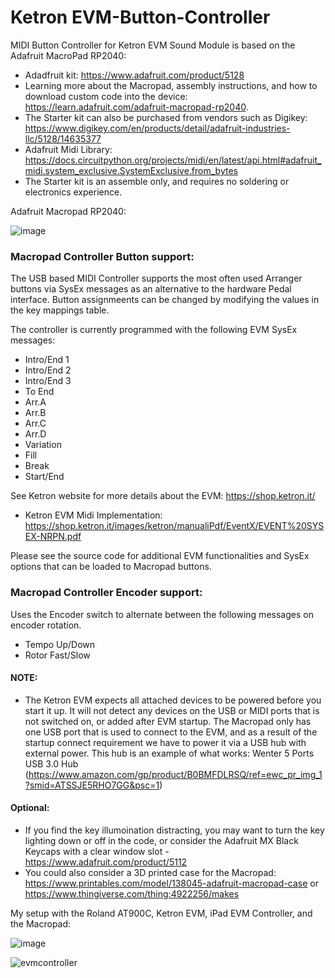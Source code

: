 # Ketron EVM-Button-Controller

MIDI Button Controller for Ketron EVM Sound Module is based on the Adafruit MacroPad RP2040: 
- Adadfruit kit: https://www.adafruit.com/product/5128
- Learning more about the Macropad, assembly instructions, and how to download custom code into the device: https://learn.adafruit.com/adafruit-macropad-rp2040. 
- The Starter kit can also be purchased from vendors such as Digikey: https://www.digikey.com/en/products/detail/adafruit-industries-llc/5128/14635377
- Adafruit Midi Library: https://docs.circuitpython.org/projects/midi/en/latest/api.html#adafruit_midi.system_exclusive.SystemExclusive.from_bytes
- The Starter kit is an assemble only, and requires no soldering or electronics experience.

Adafruit Macropad RP2040:

![image](https://github.com/user-attachments/assets/6fd9b969-9b77-4c2a-81fc-0f7a34129f4d)

### Macropad Controller Button support:

The USB based MIDI Controller supports the most often used Arranger buttons via SysEx messages as an alternative to the hardware Pedal interface. Button assignmeents can be changed by modifying the values in the key mappings table.

The controller is currently programmed with the following EVM SysEx messages:
- Intro/End 1
- Intro/End 2
- Intro/End 3
- To End
- Arr.A
- Arr.B
- Arr.C
- Arr.D
- Variation
- Fill
- Break
- Start/End

See Ketron website for more details about the EVM: https://shop.ketron.it/
- Ketron EVM Midi Implementation: https://shop.ketron.it/images/ketron/manualiPdf/EventX/EVENT%20SYSEX-NRPN.pdf

Please see the source code for additional EVM functionalities and SysEx options that can be loaded to Macropad buttons.

### Macropad Controller Encoder support:
Uses the Encoder switch to alternate between the following messages on encoder rotation.
- Tempo Up/Down
- Rotor Fast/Slow
  
#### NOTE: 
- The Ketron EVM expects all attached devices to be powered before you start it up. It will not detect any devices on the USB or MIDI ports that is not switched on, or added after EVM startup. The Macropad only has one USB port that is used to connect to the EVM, and as a result of the startup connect requirement we have to power it via a USB hub with external power. This hub is an example of what works:  Wenter 5 Ports USB 3.0 Hub (https://www.amazon.com/gp/product/B0BMFDLRSQ/ref=ewc_pr_img_1?smid=ATSSJE5RHO7GG&psc=1)

#### Optional:
- If you find the key illumoination distracting, you may want to turn the key lighting down or off in the code, or consider the Adafruit MX Black Keycaps with a clear window slot - https://www.adafruit.com/product/5112
- You could also consider a 3D printed case for the Macropad: https://www.printables.com/model/138045-adafruit-macropad-case or https://www.thingiverse.com/thing:4922256/makes

My setup with the Roland AT900C, Ketron EVM, iPad EVM Controller, and the Macropad:

![image](https://github.com/user-attachments/assets/b157a384-70e0-4774-a011-49b8d7b529fb)

![evmcontroller](https://github.com/user-attachments/assets/fc7d9abd-cd57-4e6a-b8d0-eabdaff797d1)






